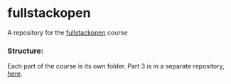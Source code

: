 # fullstackopen
A repository for the [fullstackopen](https://fullstackopen.com/en/about) course

### Structure:
Each part of the course is its own folder. Part 3 is in a separate repository, [here](https://github.com/eemilhaa/fullstack-part-3).
